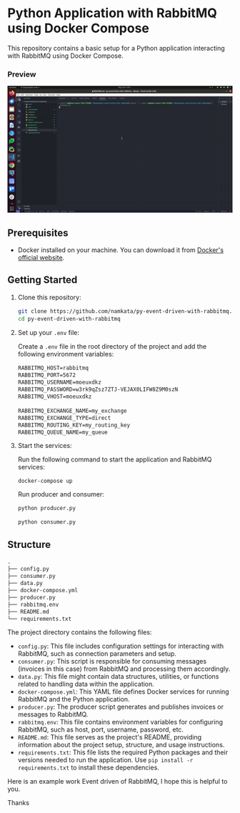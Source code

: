 # Python Application with RabbitMQ using Docker Compose

This repository contains a basic setup for a Python application interacting with RabbitMQ using Docker Compose.

### Preview
![preview](./preview.gif)

## Prerequisites

- Docker installed on your machine. You can download it from [Docker's official website](https://www.docker.com/products/docker-desktop).

## Getting Started

1. Clone this repository:

    ```bash
    git clone https://github.com/namkata/py-event-driven-with-rabbitmq.git
    cd py-event-driven-with-rabbitmq
    ```
2. Set up your `.env` file:

    Create a `.env` file in the root directory of the project and add the following environment variables:

    ```dotenv
    RABBITMQ_HOST=rabbitmq
    RABBITMQ_PORT=5672
    RABBITMQ_USERNAME=moeuxdkz
    RABBITMQ_PASSWORD=w3rk9qZsz7ZTJ-VEJAX0LIFW8Z9M0szN
    RABBITMQ_VHOST=moeuxdkz

    RABBITMQ_EXCHANGE_NAME=my_exchange
    RABBITMQ_EXCHANGE_TYPE=direct
    RABBITMQ_ROUTING_KEY=my_routing_key
    RABBITMQ_QUEUE_NAME=my_queue
    ```
3. Start the services:

    Run the following command to start the application and RabbitMQ services:

    ```bash
    docker-compose up
    ```

    Run producer and consumer:
    ```bash
    python producer.py
    ```
    ```bash
    python consumer.py
    ```
## Structure
```
.
├── config.py
├── consumer.py
├── data.py
├── docker-compose.yml
├── producer.py
├── rabbitmq.env
├── README.md
└── requirements.txt
```
The project directory contains the following files:

- `config.py`: This file includes configuration settings for interacting with RabbitMQ, such as connection parameters and setup.
- `consumer.py`: This script is responsible for consuming messages (invoices in this case) from RabbitMQ and processing them accordingly.
- `data.py`: This file might contain data structures, utilities, or functions related to handling data within the application.
- `docker-compose.yml`: This YAML file defines Docker services for running RabbitMQ and the Python application.
- `producer.py`: The producer script generates and publishes invoices or messages to RabbitMQ.
- `rabbitmq.env`: This file contains environment variables for configuring RabbitMQ, such as host, port, username, password, etc.
- `README.md`: This file serves as the project's README, providing information about the project setup, structure, and usage instructions.
- `requirements.txt`: This file lists the required Python packages and their versions needed to run the application. Use `pip install -r requirements.txt` to install these dependencies.
  
Here is an example work Event driven of RabbitMQ, I hope this is helpful to you.

Thanks